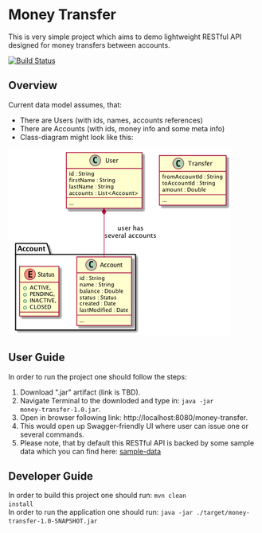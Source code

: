 # Money Transfer
This is very simple project which aims to demo lightweight RESTful API designed for money transfers between accounts.

[![Build Status](https://travis-ci.org/pvasilyev/money-transfer.svg?branch=master)](https://travis-ci.org/pvasilyev/money-transfer)

## Overview
Current data model assumes, that:
* There are Users (with ids, names, accounts references)
* There are Accounts (with ids, money info and some meta info)
* Class-diagram might look like this:

![Data Model](src/main/resources/docs/data-model.png?raw=true "Data Model")

## User Guide

In order to run the project one should follow the steps:

1. Download ".jar" artifact (link is TBD).
1. Navigate Terminal to the downloded and type in: <code>java -jar money-transfer-1.0.jar</code>.
1. Open in browser following link: http://localhost:8080/money-transfer.
  1. This would open up Swagger-friendly UI where user can issue one or several commands.
  1. Please note, that by default this RESTful API is backed by some sample data which you can find here: [sample-data](src/main/resources/sample-data.json)

## Developer Guide

In order to build this project one should run: <code>mvn clean install</code>
<br/>
In order to run the application one should run: <code>java -jar ./target/money-transfer-1.0-SNAPSHOT.jar</code>
